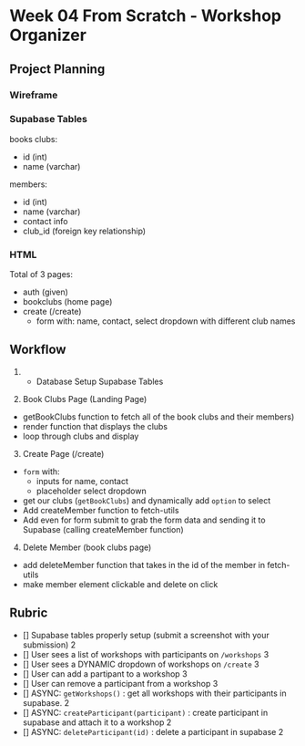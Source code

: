 # Week 04 From Scratch - Workshop Organizer

## Project Planning

### Wireframe

### Supabase Tables

books clubs:

-   id (int)
-   name (varchar)

members:

-   id (int)
-   name (varchar)
-   contact info
-   club_id (foreign key relationship)

### HTML

Total of 3 pages:

-   auth (given)
-   bookclubs (home page)
-   create (/create)
    -   form with: name, contact, select dropdown with different club names

## Workflow

1.  -   Database Setup Supabase Tables

2.  Book Clubs Page (Landing Page)

-   getBookClubs function to fetch all of the book clubs and their members)
-   render function that displays the clubs
-   loop through clubs and display

3. Create Page (/create)

-   `form` with:
    -   inputs for name, contact
    -   placeholder select dropdown
-   get our clubs (`getBookClubs`) and dynamically add `option` to select
-   Add createMember function to fetch-utils
-   Add even for form submit to grab the form data and sending it to Supabase (calling createMember function)

4. Delete Member (book clubs page)

-   add deleteMember function that takes in the id of the member in fetch-utils
-   make member element clickable and delete on click

## Rubric

-   [] Supabase tables properly setup (submit a screenshot with your submission) 2
-   [] User sees a list of workshops with participants on `/workshops` 3
-   [] User sees a DYNAMIC dropdown of workshops on `/create` 3
-   [] User can add a partipant to a workshop 3
-   [] User can remove a participant from a workshop 3
-   [] ASYNC: `getWorkshops()` : get all workshops with their participants in supabase. 2
-   [] ASYNC: `createParticipant(participant)` : create participant in supabase and attach it to a workshop 2
-   [] ASYNC: `deleteParticipant(id)` : delete a participant in supabase 2
